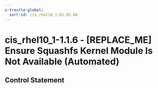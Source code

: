 ```yaml
---
x-trestle-global:
  sort-id: cis_rhel10_1-01.01.06
---
```


# cis_rhel10_1-1.1.6 - \[REPLACE_ME\] Ensure Squashfs Kernel Module Is Not Available (Automated)

## Control Statement
